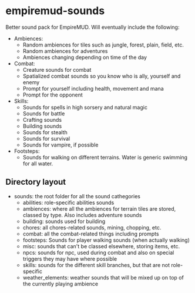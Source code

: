 # empiremud-sounds #
Better sound pack for EmpireMUD. Will eventually include the following:
* Ambiences:
	* Random ambiences for tiles such as jungle, forest, plain, field, etc.
	* Random ambiences for adventures
	* Ambiences changing depending on time of the day
* Combat:
	* Creature sounds for combat
	* Spatialized combat sounds so you know who is ally, yourself and enemy
	* Prompt for yourself including health, movement and mana
	* Prompt for the opponent
* Skills:
	* Sounds for spells in high sorsery and natural magic
	* Sounds for battle
	* Crafting sounds
	* Building sounds
	* Sounds for stealth
	* Sounds for survival
	* Sounds for vampire, if possible
* Footsteps:
	* Sounds for walking on different terrains. Water is generic swimming for all water.

## Directory layout ##

* sounds: the root folder for all the sound cathegories
	* abilities: role-specific abilities sounds
	* ambiences: where all the ambiences for terrain tiles are stored, classed by type. Also includes adventure sounds
	* building: sounds used for building
	* chores: all chores-related sounds, mining, chopping, etc.
	* combat: all the combat-related things including prompts
	* footsteps: Sounds for player walking sounds (when actually walking)
	* misc: sounds that can't be classed elsewhere, storing items, etc.
	* npcs: sounds for npc, used during combat and also on special triggers they may have where possible
	* skills: sounds for the different skill branches, but that are not role-specific
	* weather_elements: weather sounds that will be mixed up on top of the 
	currently playing ambience
